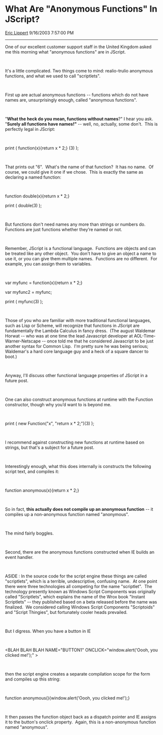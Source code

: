 # What Are "Anonymous Functions" In JScript?

[Eric Lippert](https://social.msdn.microsoft.com/profile/Eric%20Lippert) 9/16/2003 7:57:00 PM

-----

One of our excellent customer support staff in the United Kingdom asked me this morning what "anonymous functions" are in JScript.

 

 

It's a little complicated. Two things come to mind: realio-trulio anonymous functions, and what we used to call "scriptlets".

 

 

First up are actual anonymous functions -- functions which do not have names are, unsurprisingly enough, called "anonymous functions".

 

 

"**What the heck do you mean, functions without names**?" I hear you ask.  "**Surely all functions have names\!"** -- well, no, actually, some don't.  This is perfectly legal in JScript:

 

 

print ( function(x){return x \* 2;} (3) );

 

 

That prints out "6".  What's the name of that function?  It has no name.  Of course, we could give it one if we chose.  This is exactly the same as declaring a named function:

 

 

function double(x){return x \* 2;} 

print ( double(3) );

 

 

But functions don't need names any more than strings or numbers do.  Functions are just functions whether they’re named or not.

 

 

Remember, JScript is a functional language.  Functions are objects and can be treated like any other object.  You don't have to give an object a name to use it, or you can give them multiple names.  Functions are no different.  For example, you can assign them to variables.

 

 

var myfunc = function(x){return x \* 2;} 

var myfunc2 = myfunc; 

print ( myfunc(3) );

 

 

Those of you who are familiar with more traditional functional languages, such as Lisp or Scheme, will recognize that functions in JScript are fundamentally the Lambda Calculus in fancy dress.  (The august Waldemar Horwat -- who was at one time the lead Javascript developer at AOL-Time-Warner-Netscape -- once told me that he considered Javascript to be just another syntax for Common Lisp.  I'm pretty sure he was being serious; Waldemar's a hard core language guy and a heck of a square dancer to boot.)   

 

 

Anyway, I'll discuss other functional language properties of JScript in a future post.

 

 

One can also construct anonymous functions at runtime with the Function constructor, though why you’d want to is beyond me.

 

 

print ( new Function("x", "return x \* 2;")(3) );

 

 

I recommend against constructing new functions at runtime based on strings, but that's a subject for a future post.

 

 

Interestingly enough, what this does internally is constructs the following script text, and compiles it:

 

 

function anonymous(x){return x \* 2;}

 

 

So in fact, **this actually does not compile up an anonymous function** -- it compiles up a non-anonymous function named "anonymous".   

 

 

The mind fairly boggles.

 

 

Second, there are the anonymous functions constructed when IE builds an event handler.   

 

 

ASIDE : In the source code for the script engine these things are called "scriptlets", which is a terrible, undescriptive, confusing name.  At one point there were three technologies all competing for the name "scriptlet".  The technology presently known as Windows Script Components was originally called "Scriptlets", which explains the name of the Wrox book "Instant Scriptlets" -- they published based on a beta released before the name was finalized.  We considered calling Windows Script Components "Scriptoids" and "Script Thingies", but fortunately cooler heads prevailed.

 

 

But I digress. When you have a button in IE

 

 

\<BLAH BLAH BLAH NAME="BUTTON1" ONCLICK="window.alert('Oooh, you clicked me\!');" \>

 

 

then the script engine creates a separate compilation scope for the form and compiles up this string:

 

 

function anonymous(){window.alert('Oooh, you clicked me\!');} 

 

 

It then passes the function object back as a dispatch pointer and IE assigns it to the button's onclick property.  Again, this is a non-anonymous function named "anonymous".

